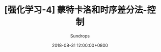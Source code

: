---
layout:     post
title:      "[强化学习-4] 蒙特卡洛和时序差分法-控制"
csdn-url:   "https://blog.csdn.net/u013010889/article/details/82251674"
date:       2018-08-31 12:00:00+0800
author:     "Sundrops"
header-img: "img/home-bg-faye.png"
catalog: true
tags:
    - 强化学习
---